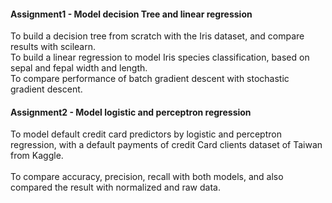 #### Assignment1 - Model decision Tree and linear regression
To build a decision tree from scratch with the Iris dataset, and compare results with scilearn.<br>
To build a linear regression to model Iris species classification, based on sepal and fepal width and length.<br>
To compare performance of batch gradient descent with stochastic gradient descent.<br>

#### Assignment2 - Model logistic and perceptron regression
To model default credit card predictors by logistic and perceptron regression, with a default payments of credit Card clients dataset of Taiwan from Kaggle. <br><br>
To compare accuracy, precision, recall with both models, and also compared the result with normalized and raw data.  
